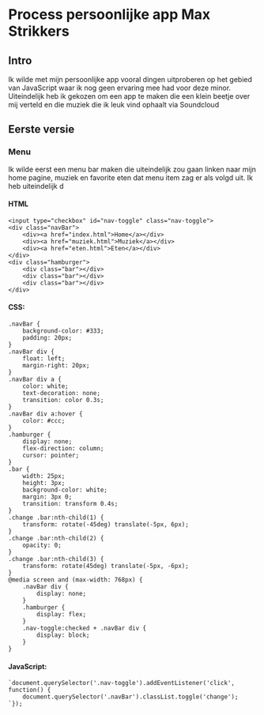 # Process persoonlijke app Max Strikkers

## Intro
Ik wilde met mijn persoonlijke app vooral dingen uitproberen op het gebied van JavaScript waar ik nog geen ervaring mee had voor deze minor. Uiteindelijk heb ik gekozen om een app te maken die een klein beetje over mij verteld en die muziek die ik leuk vind ophaalt via Soundcloud

## Eerste versie
### Menu
Ik wilde eerst een menu bar maken die uiteindelijk zou gaan linken naar mijn home pagine, muziek en favorite eten dat menu item zag er als volgd uit. Ik heb uiteindelijk d

#### HTML
```
<input type="checkbox" id="nav-toggle" class="nav-toggle">
<div class="navBar">
    <div><a href="index.html">Home</a></div>
    <div><a href="muziek.html">Muziek</a></div>
    <div><a href="eten.html">Eten</a></div>
</div>
<div class="hamburger">
    <div class="bar"></div>
    <div class="bar"></div>
    <div class="bar"></div>
</div>
```


#### CSS:
```
.navBar {
    background-color: #333;
    padding: 20px;
}
.navBar div {
    float: left;
    margin-right: 20px;
}
.navBar div a {
    color: white;
    text-decoration: none;
    transition: color 0.3s;
}
.navBar div a:hover {
    color: #ccc;
}
.hamburger {
    display: none;
    flex-direction: column;
    cursor: pointer;
}
.bar {
    width: 25px;
    height: 3px;
    background-color: white;
    margin: 3px 0;
    transition: transform 0.4s;
}
.change .bar:nth-child(1) {
    transform: rotate(-45deg) translate(-5px, 6px);
}
.change .bar:nth-child(2) {
    opacity: 0;
}
.change .bar:nth-child(3) {
    transform: rotate(45deg) translate(-5px, -6px);
}
@media screen and (max-width: 768px) {
    .navBar div {
        display: none;
    }
    .hamburger {
        display: flex;
    }
    .nav-toggle:checked + .navBar div {
        display: block;
    }
}
```

#### JavaScript:
```
`document.querySelector('.nav-toggle').addEventListener('click', function() {
    document.querySelector('.navBar').classList.toggle('change');
`});
```